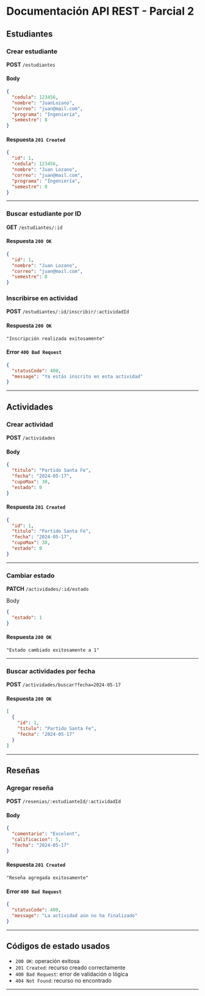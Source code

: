 # Documentación API REST - Parcial 2

## Estudiantes

### Crear estudiante

**POST** `/estudiantes`

#### Body

```json
{
  "cedula": 123456,
  "nombre": "JuanLozano",
  "correo": "juan@mail.com",
  "programa": "Ingeniería",
  "semestre": 8
}
```

#### Respuesta `201 Created`

```json
{
  "id": 1,
  "cedula": 123456,
  "nombre": "Juan Lozano",
  "correo": "juan@mail.com",
  "programa": "Ingeniería",
  "semestre": 8
}
```

---

### Buscar estudiante por ID

**GET** `/estudiantes/:id`

#### Respuesta `200 OK`

```json
{
  "id": 1,
  "nombre": "Juan Lozano",
  "correo": "juan@mail.com",
  "semestre": 8
}
```

### Inscribirse en actividad

**POST** `/estudiantes/:id/inscribir/:actividadId`

#### Respuesta `200 OK`

```text
"Inscripción realizada exitosamente"
```

#### Error `400 Bad Request`

```json
{
  "statusCode": 400,
  "message": "Ya estás inscrito en esta actividad"
}
```

---

## Actividades

### Crear actividad

**POST** `/actividades`

#### Body

```json
{
  "titulo": "Partido Santa Fe",
  "fecha": "2024-05-17",
  "cupoMax": 30,
  "estado": 0
}
```

#### Respuesta `201 Created`

```json
{
  "id": 1,
  "titulo": "Partido Santa Fe",
  "fecha": "2024-05-17",
  "cupoMax": 30,
  "estado": 0
}
```

---

### Cambiar estado

**PATCH** `/actividades/:id/estado`

Body

```json
{
  "estado": 1
}
```

#### Respuesta `200 OK`

```text
"Estado cambiado exitosamente a 1"
```

---

### Buscar actividades por fecha

**POST** `/actividades/buscar?fecha=2024-05-17`

#### Respuesta `200 OK`

```json
[
  {
    "id": 1,
    "titulo": "Partido Santa Fe",
    "fecha": "2024-05-17"
  }
]
```

---

## Reseñas

### Agregar reseña

**POST** `/resenias/:estudianteId/:actividadId`

#### Body

```json
{
  "comentario": "Excelent",
  "calificacion": 5,
  "fecha": "2024-05-17"
}
```

#### Respuesta `201 Created`

```text
"Reseña agregada exitosamente"
```

#### Error `400 Bad Request`

```json
{
  "statusCode": 400,
  "message": "La actividad aún no ha finalizado"
}
```

---

## Códigos de estado usados

- `200 OK`: operación exitosa
- `201 Created`: recurso creado correctamente
- `400 Bad Request`: error de validación o lógica
- `404 Not Found`: recurso no encontrado

---
